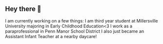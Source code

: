 ## Hey there 👋
I am currently working on a few things:
I am third year student at Millersville University majoring in Early Childhood Education<3
I work as a paraprofessional in Penn Manor School District
I also just became an Assistant Infant Teacher at a nearby daycare! 
